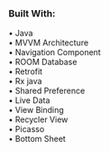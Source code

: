 ### Built With:
• Java <br />
• MVVM Architecture <br />
• Navigation Component <br />
• ROOM Database <br />
• Retrofit <br />
• Rx java<br />
• Shared Preference <br />
• Live Data <br />
• View Binding <br />
• Recycler View  <br />
• Picasso <br />
• Bottom Sheet <br />

